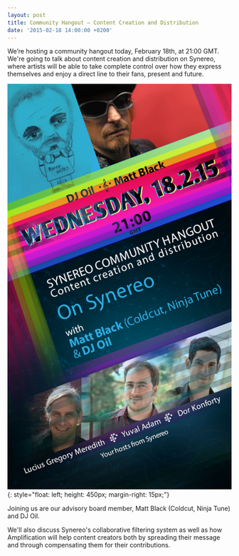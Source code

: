 ```yaml
---
layout: post
title: Community Hangout – Content Creation and Distribution
date: '2015-02-18 14:00:00 +0200'
---
```

We’re hosting a community hangout today, February 18th, at 21:00 GMT. We're going to talk about content creation and distribution on Synereo, where artists will be able to take complete control over how they express themselves and enjoy a direct line to their fans, present and future. 

![Party Music Hangout](/img/uploads/party-hangout.jpg){: style="float: left; height: 450px; margin-right: 15px;"}
 
Joining us are our advisory board member, Matt Black (Coldcut, Ninja Tune) and DJ Oil.

We'll also discuss Synereo's collaborative filtering system as well as how Amplification will help content creators both by spreading their message and through compensating them for their contributions.

<div style="clear: both"></div>
